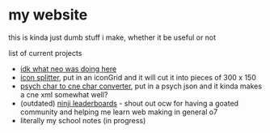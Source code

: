 # my website

this is kinda just dumb stuff i make, whether it be useful or not

list of current projects
- [idk what neo was doing here](https://github.com/WizardMantis441/WizardMantis441.github.io/tree/main/examples)
- [icon splitter](https://github.com/WizardMantis441/WizardMantis441.github.io/blob/main/fnf/icon-splitter.html), put in an iconGrid and it will cut it into pieces of 300 x 150
- [psych char to cne char converter](https://github.com/WizardMantis441/WizardMantis441.github.io/blob/main/fnf/p2cne-character.html), put in a psych json and it kinda makes a cne xml somewhat well?
- (outdated) [ninji leaderboards](https://github.com/WizardMantis441/WizardMantis441.github.io/blob/main/ocw/ninji.html) - shout out ocw for having a goated community and helping me learn web making in general o7
- literally my school notes (in progress)

